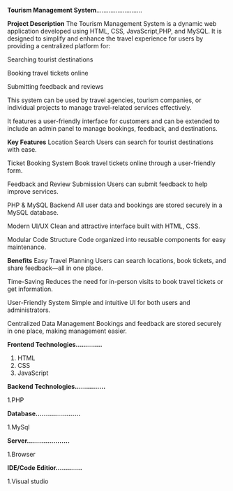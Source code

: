 **Tourism Management System**..........................

**Project Description**
The Tourism Management System is a dynamic web application developed using HTML, CSS, JavaScript,PHP, and MySQL. It is designed to simplify and enhance the travel experience for users by providing a centralized platform for:

Searching tourist destinations

Booking travel tickets online

Submitting feedback and reviews

This system can be used by travel agencies, tourism companies, or individual projects to manage travel-related services effectively.

It features a user-friendly interface for customers and can be extended to include an admin panel to manage bookings, feedback, and destinations. 

**Key Features**
Location Search
Users can search for tourist destinations with ease.

Ticket Booking System
Book travel tickets online through a user-friendly form.

Feedback and Review Submission
Users can submit feedback to help improve services.

PHP & MySQL Backend
All user data and bookings are stored securely in a MySQL database.

Modern UI/UX
Clean and attractive interface built with HTML, CSS.

Modular Code Structure
Code organized into reusable components for easy maintenance.

**Benefits**
Easy Travel Planning
Users can search locations, book tickets, and share feedback—all in one place.

Time-Saving
Reduces the need for in-person visits to book travel tickets or get information.

User-Friendly System
Simple and intuitive UI for both users and administrators.

Centralized Data Management
Bookings and feedback are stored securely in one place, making management easier.


**Frontend Technologies.............**
1. HTML
2. CSS
3. JavaScript

**Backend Technologies...............**

1.PHP

**Database......................**

1.MySql

**Server.....................**

1.Browser

**IDE/Code Editior.............**

1.Visual studio 

